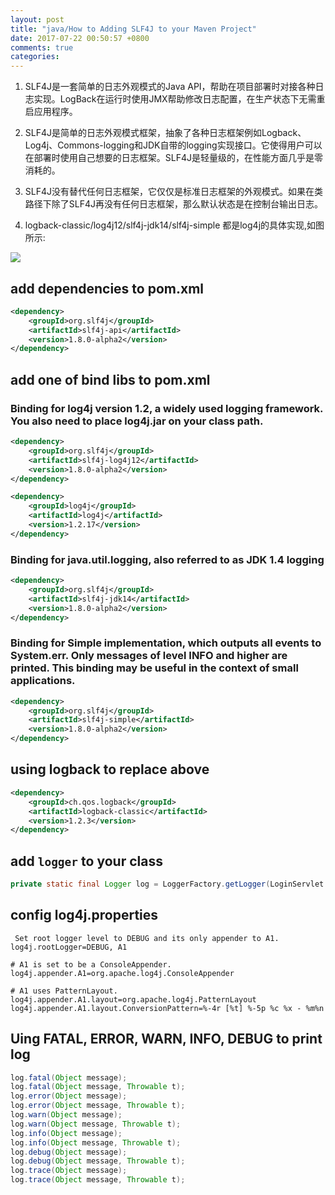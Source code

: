 ```yaml
---
layout: post
title: "java/How to Adding SLF4J to your Maven Project"
date: 2017-07-22 00:50:57 +0800
comments: true
categories: 
---
```


1. SLF4J是一套简单的日志外观模式的Java API，帮助在项目部署时对接各种日志实现。LogBack在运行时使用JMX帮助修改日志配置，在生产状态下无需重启应用程序。

2. SLF4J是简单的日志外观模式框架，抽象了各种日志框架例如Logback、Log4j、Commons-logging和JDK自带的logging实现接口。它使得用户可以在部署时使用自己想要的日志框架。SLF4J是轻量级的，在性能方面几乎是零消耗的。

3. SLF4J没有替代任何日志框架，它仅仅是标准日志框架的外观模式。如果在类路径下除了SLF4J再没有任何日志框架，那么默认状态是在控制台输出日志。


4. logback-classic/log4j12/slf4j-jdk14/slf4j-simple 都是log4j的具体实现,如图所示:

![](http://i.imgur.com/U6mgS2q.png)


## add dependencies to pom.xml

```xml
<dependency>
    <groupId>org.slf4j</groupId>
    <artifactId>slf4j-api</artifactId>
    <version>1.8.0-alpha2</version>
</dependency>
```

## add one of bind libs to pom.xml

### Binding for log4j version 1.2, a widely used logging framework. You also need to place log4j.jar on your class path.
```xml
<dependency>
    <groupId>org.slf4j</groupId>
    <artifactId>slf4j-log4j12</artifactId>
    <version>1.8.0-alpha2</version>
</dependency>

<dependency>
    <groupId>log4j</groupId>
    <artifactId>log4j</artifactId>
    <version>1.2.17</version>
</dependency>
```
### Binding for java.util.logging, also referred to as JDK 1.4 logging

```xml
<dependency>
    <groupId>org.slf4j</groupId>
    <artifactId>slf4j-jdk14</artifactId>
    <version>1.8.0-alpha2</version>
</dependency>
```

### Binding for Simple implementation, which outputs all events to System.err. Only messages of level INFO and higher are printed. This binding may be useful in the context of small applications.

```xml
<dependency>
    <groupId>org.slf4j</groupId>
    <artifactId>slf4j-simple</artifactId>
    <version>1.8.0-alpha2</version>
</dependency>
```

## using logback to replace above

```xml
<dependency>
    <groupId>ch.qos.logback</groupId>
    <artifactId>logback-classic</artifactId>
    <version>1.2.3</version>
</dependency>
```

## add `logger` to your class

```java
private static final Logger log = LoggerFactory.getLogger(LoginServlet.class);
```

## config log4j.properties

```properties
 Set root logger level to DEBUG and its only appender to A1.
log4j.rootLogger=DEBUG, A1

# A1 is set to be a ConsoleAppender.
log4j.appender.A1=org.apache.log4j.ConsoleAppender

# A1 uses PatternLayout.
log4j.appender.A1.layout=org.apache.log4j.PatternLayout
log4j.appender.A1.layout.ConversionPattern=%-4r [%t] %-5p %c %x - %m%n
```

## Uing FATAL, ERROR, WARN, INFO, DEBUG to print log

```java
log.fatal(Object message);
log.fatal(Object message, Throwable t);
log.error(Object message);
log.error(Object message, Throwable t);
log.warn(Object message);
log.warn(Object message, Throwable t);
log.info(Object message);
log.info(Object message, Throwable t);
log.debug(Object message);
log.debug(Object message, Throwable t);
log.trace(Object message);
log.trace(Object message, Throwable t);
```